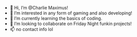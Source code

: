 - 👋 Hi, I’m @Charlie Maximus!
- 👀 I’m interested in any form of gaming and also developing!
- 🌱 I’m currently learning the basics of coding.
- 💞️ I’m looking to collaborate on Friday Night funkin projects!
- 📫 no contact info lol

<!---
LoraxisAmazing/tree is a ✨ special ✨ repository because its `README.md` (this file) appears on your GitHub profile.
You can click the Preview link to take a look at your changes.
--->
